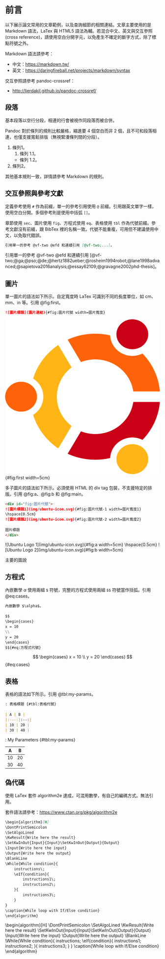 # 前言

以下展示論文常用的文章範例，以及查詢細節的相關連結。文章主要使用的是 Markdown 語法，LaTex 與 HTML5 語法為輔。若混合中文、英文與交互參照 (cross reference)，請使用空白分開字元，以免產生不確定的斷字方式，除了標點符號之外。

Markdown 語法請參考：

+ 中文：<https://markdown.tw/>
+ 英文：<https://daringfireball.net/projects/markdown/syntax>

交互參照請參考 pandoc-crossref：

+ <http://lierdakil.github.io/pandoc-crossref/>

## 段落

基本段落以空行分段，相連的行會被視作同段落而被合併。

Pandoc 對於條列的規則比較嚴格，縮進要 4 個空白而非 2 個，且不可和段落相連，也僅支援寬鬆排版（無視緊湊條列間的分段）。

1. 條列1。
    1. 條列 1.1。
    + 條列 1.2。
1. 條列2。

其他基本規則一致，詳情請參考 Markdown 的規則。

## 交互參照與參考文獻

定義參考使用 `#` 作為前綴，單一的參考引用使用 `@` 前綴。引用跟英文單字一樣，使用空白分開。多個參考則是使用中括弧 `[]`。

章節使用 `sec`、圖片使用 `fig`、方程式使用 `eq`、表格使用 `tbl` 作為代號前綴。參考文獻沒有前綴，跟 BibTex 裡的名稱一致。代號不能重複，可用但不建議使用中文，以免取代錯誤。

```markdown
引用單一的參考 @vf-two @efd 和連續引用 [@vf-two;...]。
```

引用單一的參考 @vf-two @efd 和連續引用 [@vf-two;@ga;@pso;@de;@hertz1882ueber;@rosheim1994robot;@lane1998advanced;@sapietova2016analysis;@essay62109;@gravagne2002phd-thesis]。

## 圖片

單一圖片的語法如下所示。自定寬度時 LaTex 可識別不同的長度單位，如 cm、mm、in 等。引用 @fig:first。

```markdown
![圖片標題](圖片連結){#fig:圖片代號 width=圖片寬度}
```

![Ubuntu Logo 1](img/ubuntu-icon.svg){#fig:first width=5cm}

多子圖片的語法如下所示。必須使用 HTML 的 div tag 包裝，不支援特定的排版。引用 @fig:a、@fig:b 和 @fig:main。

```markdown
<div id="fig:圖片代號">
![圖片標題1](img/ubuntu-icon.svg){#fig:圖片代號-1 width=圖片寬度1}
\hspace{0.5cm}
![圖片標題2](img/ubuntu-icon.svg){#fig:圖片代號-2 width=圖片寬度2}

圖片標題
</div>
```

<div id="fig:main">
![Ubuntu Logo 1](img/ubuntu-icon.svg){#fig:a width=5cm}
\hspace{0.5cm}
![Ubuntu Logo 2](img/ubuntu-icon.svg){#fig:b width=5cm}

主要的圖說
</div>

## 方程式

內嵌數學 $\alpha$ 使用兩組 `$` 符號，完整的方程式使用兩組 `$$` 符號當作括弧。引用 @eq:cases。

```markdown
內嵌數學 $\alpha$。

$$
\begin{cases}
x = 10
\\
y = 20
\end{cases}
$${#eq:方程式代號}
```

$$
\begin{cases}
x = 10
\\
y = 20
\end{cases}
$${#eq:cases}

## 表格

表格的語法如下所示。引用 @tbl:my-params。

```markdown
: 表格標題 {#tbl:表格代號}

| A | B |
|:---:|:--:|
| 10 | 20 |
| 30 | 40 |
```

: My Parameters {#tbl:my-params}

| A | B |
|:---:|:--:|
| 10 | 20 |
| 30 | 40 |

## 偽代碼

使用 LaTex 套件 algorithm2e 達成，可混用數學，有自己的編碼方式。無法引用。

套件語法請參考：<https://www.ctan.org/pkg/algorithm2e>

```markdown
\begin{algorithm}[H]
\DontPrintSemicolon
\SetAlgoLined
\KwResult{Write here the result}
\SetKwInOut{Input}{Input}\SetKwInOut{Output}{Output}
\Input{Write here the input}
\Output{Write here the output}
\BlankLine
\While{While condition}{
    instructions\;
    \eIf{condition}{
        instructions1\;
        instructions2\;
    }{
        instructions3\;
    }
}
\caption{While loop with If/Else condition}
\end{algorithm}
```

\begin{algorithm}[H]
\DontPrintSemicolon
\SetAlgoLined
\KwResult{Write here the result}
\SetKwInOut{Input}{Input}\SetKwInOut{Output}{Output}
\Input{Write here the input}
\Output{Write here the output}
\BlankLine
\While{While condition}{
    instructions\;
    \eIf{condition}{
        instructions1\;
        instructions2\;
    }{
        instructions3\;
    }
}
\caption{While loop with If/Else condition}
\end{algorithm}
